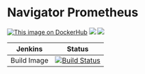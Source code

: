 # Navigator Prometheus

[![This image on DockerHub](https://img.shields.io/docker/pulls/stuartshay/navigator-prometheus.svg)](https://hub.docker.com/r/stuartshay/navigator-prometheus/) [![](https://images.microbadger.com/badges/image/stuartshay/navigator-prometheus.svg)](https://microbadger.com/images/stuartshay/navigator-prometheus "Get your own image badge on microbadger.com") [![](https://images.microbadger.com/badges/version/stuartshay/navigator-prometheus.svg)](https://microbadger.com/images/stuartshay/navigator-prometheus "Get your own version badge on microbadger.com")


  Jenkins | Status  
------------ | -------------
Build Image  | [![Build Status](https://jenkins.navigatorglass.com/buildStatus/icon?job=Navigator-Infrastructure/navigator-prometheus)](https://jenkins.navigatorglass.com/job/Navigator-Infrastructure/job/navigator-prometheus/)

